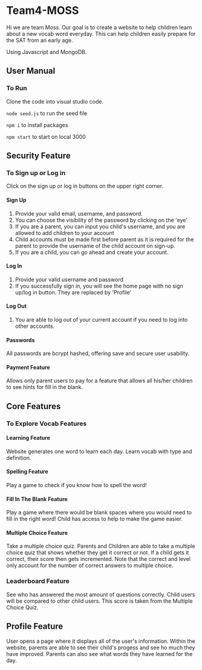 # Team4-MOSS 

Hi we are team Moss. Our goal is to create a website to help children learn about a new vocab word everyday. This can help children easily prepare for the SAT from an early age. 

Using Javascript and MongoDB. 

## User Manual
### To Run

Clone the code into visual studio code.

``` node seed.js ``` to run the seed file

``` npm i ``` to install packages

``` npm start ``` to start on local 3000

## Security Feature

### To Sign up or Log in 
Click on the sign up or log in buttons on the upper right corner. 

#### Sign Up
1. Provide your valid email, username, and password. 
2. You can choose the visibility of the password by clicking on the 'eye'
3. If you are a parent, you can input you child's username, and you are allowed to add children to your account
4. Child accounts must be made first before parent as it is required for the parent to provide the username of the child account on sign-up.
5. If you are a child, you can go ahead and create your account.

#### Log In
1. Provide your valid username and password
2. If you successfully sign in, you will see the home page with no sign up/log in button. They are replaced by 'Profile' 

#### Log Out
1. You are able to log out of your current account if you need to log into other accounts. 

#### Passwords
All passwords are bcrypt hashed, offering save and secure user usability.

#### Payment Feature
Allows only parent users to pay for a feature that allows all his/her children to see hints for fill in the blank.

## Core Features

### To Explore Vocab Features

#### Learning Feature
Website generates one word to learn each day. Learn vocab with type and definition. 

#### Spelling Feature
Play a game to check if you know how to spell the word!

#### Fill In The Blank Feature
Play a game where there would be blank spaces where you would need to fill in the right word!
Child has access to help to make the game easier.

#### Multiple Choice Feature
Take a multiple choice quiz. Parents and Children are able to take a multiple choice quiz that shows whether they get it correct or not. If a child gets it correct, their score then gets incremented. Note that the correct and level only account for the number of correct answers to multiple choice.

### Leaderboard Feature
See who has answered the most amount of questions correctly. Child users will be compared to other child users. This score is taken from the Multiple Choice Quiz.

## Profile Feature
User opens a page where it displays all of the user's information. Within the website, parents are able to see their child's progess and see ho much they have improved. Parents can also see what words they have learned for the day.

